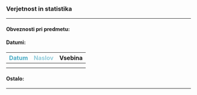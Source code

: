 
### Verjetnost in statistika

---

#### Obveznosti pri predmetu:


#### Datumi:

| <font color="#4bacc6">Datum</font> | <font color="#92cddc">Naslov</font> | Vsebina |
|:----------------------------------:| ----------------------------------- | ------- |
|                                    |                                     |         |
|                                    |                                     |         |


#### Ostalo:


---